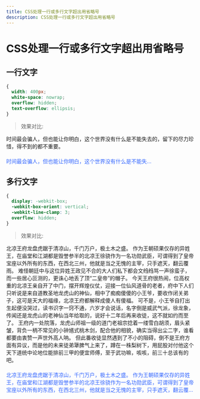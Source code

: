 ```yaml
---
title: CSS处理一行或多行文字超出用省略号
description: CSS处理一行或多行文字超出用省略号
---
```


# CSS处理一行或多行文字超出用省略号

## 一行文字

```css
{
  width: 400px;
  white-space: nowrap;
  overflow: hidden;
  text-overflow: ellipsis;
}
```
>效果对比:
<div>时间最会骗人，但也能让你明白，这个世界没有什么是不能失去的，留下的尽力珍惜，得不到的都不重要。</div>
<div class="text">时间最会骗人，但也能让你明白，这个世界没有什么是不能失去的，留下的尽力珍惜，得不到的都不重要。</div>

## 多行文字

```css
{
  display: -webkit-box;
  -webkit-box-orient: vertical;
  -webkit-line-clamp: 3;
  overflow: hidden;
}
```
> 效果对比:
<div>北凉王府龙盘虎踞于清凉山，千门万户，极土木之盛。 作为王朝硕果仅存的异姓王，在庙堂和江湖都是毁誉参半的北凉王徐骁作为一名功勋武臣，可谓得到了皇帝宝座以外所有的东西，在西北三州，他就是当之无愧的主宰，只手遮天，翻云覆雨。 难怪朝廷中与这位异姓王政见不合的大人们私下都会文绉绉骂一声徐蛮子，而一些居心叵测的，更诛心地丢了顶“二皇帝”的帽子。 今天王府很热闹，位高权重的北凉王亲自开了中门，摆开辉煌仪仗，迎接一位仙风道骨的老者，府中下人们只听说是来自道教圣地龙虎山的神仙，相中了痴痴傻傻的小王爷，要收作闭关弟子，这可是天大的福缘，北凉王府都解释成傻人有傻福。 可不是，小王爷自打出生起便没哭过，读书识字一窍不通，六岁才会说话，名字倒是威武气派，徐龙象，传闻还是龙虎山的老神仙当年给取的，说好十二年后再来收徒，这不就如约而至了。 王府内一处院落，龙虎山师祖一级的道门老祖宗捻着一缕雪白胡须，眉头紧皱，背负一柄不常见的小钟馗式桃木剑，配合他的相貌，确实当得出尘二字，谁看都要由衷赞一声世外高人呐。 但此番收徒显然遇到了不小的阻碍，倒不是王府方面有异议，而是他的未来徒弟犟脾气上来了，蹲在一株梨树下，用屁股对付他这个天下道统中论地位能排前三甲的便宜师傅，至于武功嘛，咳咳，前三十总该有的吧。</div>
<div class="more-text">北凉王府龙盘虎踞于清凉山，千门万户，极土木之盛。 作为王朝硕果仅存的异姓王，在庙堂和江湖都是毁誉参半的北凉王徐骁作为一名功勋武臣，可谓得到了皇帝宝座以外所有的东西，在西北三州，他就是当之无愧的主宰，只手遮天，翻云覆雨。 难怪朝廷中与这位异姓王政见不合的大人们私下都会文绉绉骂一声徐蛮子，而一些居心叵测的，更诛心地丢了顶“二皇帝”的帽子。 今天王府很热闹，位高权重的北凉王亲自开了中门，摆开辉煌仪仗，迎接一位仙风道骨的老者，府中下人们只听说是来自道教圣地龙虎山的神仙，相中了痴痴傻傻的小王爷，要收作闭关弟子，这可是天大的福缘，北凉王府都解释成傻人有傻福。 可不是，小王爷自打出生起便没哭过，读书识字一窍不通，六岁才会说话，名字倒是威武气派，徐龙象，传闻还是龙虎山的老神仙当年给取的，说好十二年后再来收徒，这不就如约而至了。 王府内一处院落，龙虎山师祖一级的道门老祖宗捻着一缕雪白胡须，眉头紧皱，背负一柄不常见的小钟馗式桃木剑，配合他的相貌，确实当得出尘二字，谁看都要由衷赞一声世外高人呐。 但此番收徒显然遇到了不小的阻碍，倒不是王府方面有异议，而是他的未来徒弟犟脾气上来了，蹲在一株梨树下，用屁股对付他这个天下道统中论地位能排前三甲的便宜师傅，至于武功嘛，咳咳，前三十总该有的吧。</div>


<style lang="scss" scoped>
.text {
    margin-top: 20px;
    width: 400px;
    color: #3366ff;
    white-space: nowrap;
    overflow: hidden;
    text-overflow: ellipsis;
}
.more-text {
  margin-top: 20px;
    color: #3366ff;
  display: -webkit-box;
  -webkit-box-orient: vertical;
  -webkit-line-clamp: 3;
  overflow: hidden;
}
</style>
